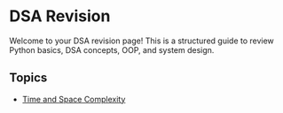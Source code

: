 # DSA Revision

Welcome to your DSA revision page! This is a structured guide to review Python basics, DSA concepts, OOP, and system design.

## Topics

- [Time and Space Complexity](docs/DSA/TimeAndSpaceComplexity/timeAndSpaceComplexity.md)